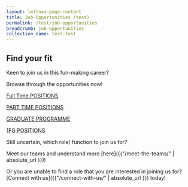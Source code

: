 ```yaml
---
layout: leftnav-page-content
title: Job-Opportunities (test)
permalink: /test/job-opportunities
breadcrumb: job-opportunities
collection_name: test-test
---
```

## Find your fit
  Keen to join us in this fun-making career?
  
  Browse through the opportunities now!
  
  [Full Time POSITIONS][1]
  
  [PART TIME POSITIONS][2]
  
  [GRADUATE PROGRAMME][3]
  
  [1FG POSITIONS][4]
  
Still uncertain, which role/ function to join us for?
  
Meet our teams and understand more [here]({{"/meet-the-teams/" | absolute_url }})!
  
  
Or you are unable to find a role that you are interested in joining us for?  
  [Connect with us]({{"/connect-with-us/" | absolute_url }}) today!

[1]: <https://en.wikipedia.org/wiki/Hobbit#Lifestyle> "Hobbit lifestyles"
[2]: <https://en.wikipedia.org/wiki/Hobbit#Lifestyle> "Hobbit lifestyles"
[3]: <https://en.wikipedia.org/wiki/Hobbit#Lifestyle> "Hobbit lifestyles"
[4]: <https://en.wikipedia.org/wiki/Hobbit#Lifestyle> "Hobbit lifestyles"
